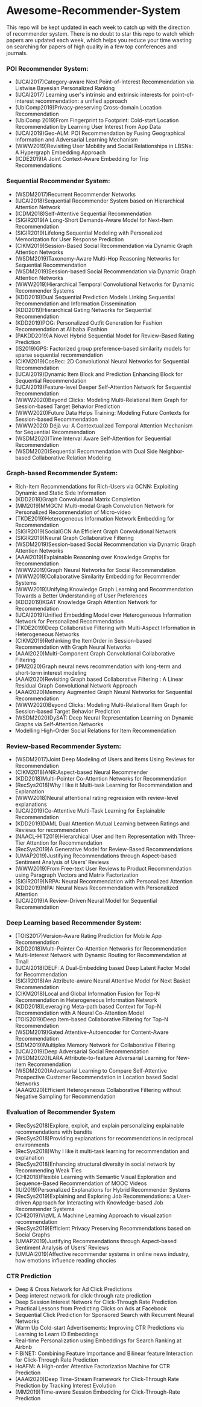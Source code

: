 # Awesome-Recommender-System
This repo will be kept updated in each week to catch up with the direction of recommender system. There is no doubt to star this repo to watch which papers are updated each week, which helps you reduce your time wasting on searching for papers of high quality in a few top conferences and journals.

### POI Recommender System:
- (IJCAI2017)Category-aware Next Point-of-Interest Recommendation via Listwise Bayesian Personalized Ranking
- (IJCAI2017) Learning user's intrinsic and extrinsic interests for point-of-interest recommendation: a unified approach
- (UbiComp2019)Privacy-preserving Cross-domain Location Recommendation
- (UbiComp 2019)From Fingerprint to Footprint: Cold-start Location Recommendation by Learning User Interest from App Data
- (IJCAI2019)Geo-ALM: POI Recommendation by Fusing Geographical Information and Adversarial Learning Mechanism
- (WWW2019)Revisiting User Mobility and Social Relationships in LBSNs: A Hypergraph Embedding Approach
- (ICDE2019)A Joint Context-Aware Embedding for Trip Recommendations
### Sequential Recommender System:
- (WSDM2017)Recurrent Recommender Networks
- (IJCAI2018)Sequential Recommender System based on Hierarchical Attention Network
- (ICDM2018)Self-Attentive Sequential Recommendation
- (SIGIR2019)A Long-Short Demands-Aware Model for Next-Item Recommendation
- (SIGIR2019)Lifelong Sequential Modeling with Personalized Memorization for User Response Prediction
- (CIKM2019)Session-Based Social Recommendation via Dynamic Graph Attention Networks
- (WSDM2019)Taxonomy-Aware Multi-Hop Reasoning Networks for Sequential Recommendation
- (WSDM2019)Session-based Social Recommendation via Dynamic Graph Attention Networks
- (WWW2019)Hierarchical Temporal Convolutional Networks for Dynamic Recommender Systems
- (KDD2019)Dual Sequential Prediction Models Linking Sequential Recommendation and Information Dissemination
- (KDD2019)Hierarchical Gating Networks for Sequential Recommendation
- (KDD2019)POG: Personalized Outfit Generation for Fashion Recommendation at Alibaba iFashion
- (PAKDD2019)A Novel Hybrid Sequential Model for Review-Based Rating Prediction
- (IS2019)GPS: Factorized group preference-based similarity models for sparse sequential recommendation
- (CIKM2019)CosRec: 2D Convolutional Neural Networks for Sequential Recommendation
- (IJCAI2019)Dynamic Item Block and Prediction Enhancing Block for Sequential Recommendation
- (IJCAI2019)Feature-level Deeper Self-Attention Network for Sequential Recommendation
- (WWW2020)Beyond Clicks: Modeling Multi-Relational Item Graph for Session-based Target Behavior Prediction
- (WWW2020)Future Data Helps Training: Modeling Future Contexts for Session-based Recommendation
- (WWW2020) Déjà vu: A Contextualized Temporal Attention Mechanism for Sequential Recommendation
- (WSDM2020)Time Interval Aware Self-Attention for Sequential Recommendation
- (WSDM2020)Sequential Recommendation with Dual Side Neighbor-based Collaborative Relation Modeling

### Graph-based Recommender System:
- Rich-Item Recommendations for Rich-Users via GCNN: Exploiting Dynamic and Static Side Information
- (KDD2018)Graph Convolutional Matrix Completion
- (MM2019)MMGCN: Multi-modal Graph Convolution Network for Personalized Recommendation of Micro-video
- (TKDE2019)Heterogeneous Information Network Embedding for Recommendation
- (SIGIR2019)SocialGCN An Efficient Graph Convolutional Network
- (SIGIR2019)Neural Graph Collaborative Filtering
- (WSDM2019)Session-based Social Recommendation via Dynamic Graph Attention Networks
- (AAAI2019)Explainable Reasoning over Knowledge Graphs for Recommendation
- (WWW2019)Graph Neural Networks for Social Recommendation
- (WWW2019)Collaborative Similarity Embedding for Recommender Systems
- (WWW2019)Unifying Knowledge Graph Learning and Recommendation Towards a Better Understanding of User Preferences
- (KDD2019)KGAT Knowledge Graph Attention Network for Recommendation
- (IJCAI2019)Unified Embedding Model over Heterogeneous Information Network for Personalized Recommendation
- (TKDE2019)Deep Collaborative Filtering with Multi-Aspect Information in Heterogeneous Networks
- (CIKM2019)Rethinking the ItemOrder in Session-based Recommendation with Graph Neural Networks
- (AAAI2020)Multi-Component Graph Convolutional Collaborative Filtering
- (IPM2020)Graph neural news recommendation with long-term and short-term interest modeling
- (AAAI2020)Revisiting Graph based Collaborative Filtering : A Linear Residual Graph Convolutional Network Approach
- (AAAI2020)Memory Augmented Graph Neural Networks for Sequential Recommendation
- (WWW2020)Beyond Clicks: Modeling Multi-Relational Item Graph for Session-based Target Behavior Prediction
- (WSDM2020)DySAT: Deep Neural Representation Learning on Dynamic Graphs via Self-Attention Networks
- Modelling High-Order Social Relations for Item Recommendation


### Review-based Recommender System:
- (WSDM2017)Joint Deep Modeling of Users and Items Using Reviews for Recommendation
- (CIKM2018)ANR:Aspect-based Neural Recommender
- (KDD2018)Multi-Pointer Co-Attention Networks for Recommendation
- (RecSys2018)Why I like it Multi-task Learning for Recommendation and Explanation
- (WWW2018)Neural attentional rating regression with review-level explanations
- (IJCAI2019)Co-Attentive Multi-Task Learning for Explainable Recommendation
- (KDD2019)DAML Dual Attention Mutual Learning between Ratings and Reviews for recommendation
- (NAACL-HIT2019)Hierarchical User and Item Representation with Three-Tier Attention for Recommendation
- (RecSys2019)A Generative Model for Review-Based Recommendations
- (UMAP2019)Justifying Recommendations through Aspect-based Sentiment Analysis of Users’ Reviews
- (WWW2019)From Free-text User Reviews to Product Recommendation using Paragraph Vectors and Matrix Factorization
- (SIGIR2019)NRPA: Neural Recommendation with Personalized Attention
- (KDD2019)NPA: Neural News Recommendation with Personalized Attention
- (IJCAI2019)A Review-Driven Neural Model for Sequential Recommendation

### Deep Learning based Recommender System:
- (TOIS2017)Version-Aware Rating Prediction for Mobile App Recommendation
- (KDD2018)Multi-Pointer Co-Attention Networks for Recommendation
- Multi-Interest Network with Dynamic Routing for Recommendation at Tmall
- (IJCAI2018)DELF: A Dual-Embedding based Deep Latent Factor Model for Recommendation
- (SIGIR2018)An Attribute-aware Neural Attentive Model for Next Basket Recommendation
- (CIKM2018)Local and Global Information Fusion for Top-N Recommendation in Heterogeneous Information Network
- (KDD2018)Leveraging Meta-path based Context for Top-N Recommendation with A Neural Co-Attention Model
- (TOIS2019)Deep Item-based Collaborative Filtering for Top-N Recommendation
- (WSDM2019)Gated Attentive-Autoencoder for Content-Aware Recommendation
- (SDM2019)Multiplex Memory Network for Collaborative Filtering
- (IJCAI2019)Deep Adversarial Social Recommendation
- (WSDM2020)LARA Attribute-to-feature Adversarial Learning for New-item Recommendation
- (WSDM2020)Adversarial Learning to Compare Self-Attentive Prospective Customer Recommendation in Location based Social Networks
- (AAAI2020)Efficient Heterogeneous Collaborative Filtering without Negative Sampling for Recommendation

### Evaluation of Recommender System
- (RecSys2018)Explore, exploit, and explain personalizing explainable recommendations with bandits
- (RecSys2018)Providing explanations for recommendations in reciprocal environments
- (RecSys2018)Why I like it multi-task learning for recommendation and explanation
- (RecSys2018)Enhancing structural diversity in social network by Recommending Weak Ties 
- (CHI2018)Flexible Learning with Semantic Visual Exploration and Sequence-Based Recommendation of MOOC Videos
- (IUI2019)Personalized Explanations for Hybrid Recommender Systems
- (RecSys2019)Explaining and Exploring Job Recommendations: a User-driven Approach for Interacting with Knowledge-based Job Recommender Systems
- (CHI2019)VizML A Machine Learning Approach to visualization recommendation
- (RecSys2019)Efficient Privacy Preserving Recommendations based on Social Graphs
- (UMAP2019)Justifying Recommendations through Aspect-based Sentiment Analysis of Users’ Reviews
- (UMUAI2019)Affective recommender systems in online news industry, how emotions influence reading chocies


### CTR Prediction
- Deep & Cross Network for Ad Click Predictions
- Deep interest network for click-through rate prediction
- Deep Session Interest Network for Click-Through Rate Prediction
- Practical Lessons from Predicting Clicks on Ads at Facebook
- Sequential Click Prediction for Sponsored Search with Recurrent Neural Networks
- Warm Up Cold-start Advertisements: Improving CTR Predictions via Learning to Learn ID Embeddings
- Real-time Personalization using Embeddings for Search Ranking at Airbnb
- FiBiNET: Combining Feature Importance and Bilinear feature Interaction for Click-Through Rate Prediction
- HoAFM: A High-order Attentive Factorization Machine for CTR Prediction
- (AAAI2020)Deep Time-Stream Framework for Click-Through Rate Prediction by Tracking Interest Evolution
- (MM2019)Time-aware Session Embedding for Click-Through-Rate Prediction


